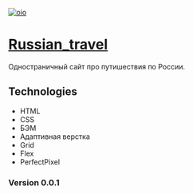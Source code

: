 [![oio](https://pictures.s3.yandex.net/frontend-developer/dom_bom/logo.svg)](https://praktikum.yandex.ru/profile/web-developer/)
# [**Russian_travel**](https://stanislavponomarev93.github.io/Russian_travel/index.html)

Одностраничный сайт про путишествия по России. 

## Technologies

* HTML 
* CSS
* БЭМ
* Адаптивная верстка
* Grid
* Flex
* PerfectPixel

### Version 0.0.1
